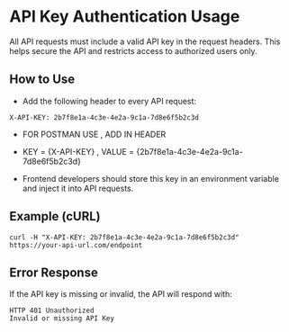 # API Key Authentication Usage

All API requests must include a valid API key in the request headers. This helps secure the API and restricts access to authorized users only.

## How to Use

- Add the following header to every API request:

```
X-API-KEY: 2b7f8e1a-4c3e-4e2a-9c1a-7d8e6f5b2c3d
```
- FOR POSTMAN USE , ADD IN HEADER
- KEY = {X-API-KEY} , VALUE = {2b7f8e1a-4c3e-4e2a-9c1a-7d8e6f5b2c3d}

- Frontend developers should store this key in an environment variable and inject it into API requests.

## Example (cURL)

```
curl -H "X-API-KEY: 2b7f8e1a-4c3e-4e2a-9c1a-7d8e6f5b2c3d" https://your-api-url.com/endpoint
```

## Error Response

If the API key is missing or invalid, the API will respond with:

```
HTTP 401 Unauthorized
Invalid or missing API Key
```
